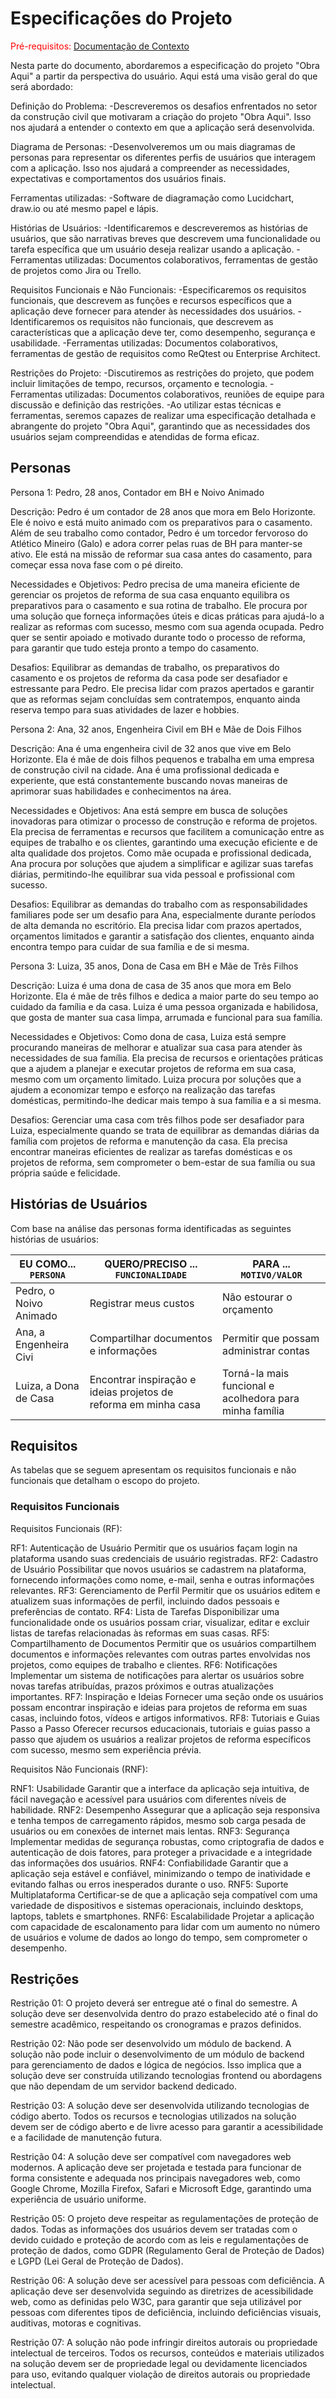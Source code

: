 # Especificações do Projeto

<span style="color:red">Pré-requisitos: <a href="1-Documentação de Contexto.md"> Documentação de Contexto</a></span>

Nesta parte do documento, abordaremos a especificação do projeto "Obra Aqui" a partir da perspectiva do usuário. Aqui está uma visão geral do que será abordado:

Definição do Problema:
-Descreveremos os desafios enfrentados no setor da construção civil que motivaram a criação do projeto "Obra Aqui". Isso nos ajudará a entender o contexto em que a aplicação será desenvolvida.

Diagrama de Personas:
-Desenvolveremos um ou mais diagramas de personas para representar os diferentes perfis de usuários que interagem com a aplicação. Isso nos ajudará a compreender as necessidades, expectativas e comportamentos dos usuários finais.

Ferramentas utilizadas: 
-Software de diagramação como Lucidchart, draw.io ou até mesmo papel e lápis.

Histórias de Usuários:
-Identificaremos e descreveremos as histórias de usuários, que são narrativas breves que descrevem uma funcionalidade ou tarefa específica que um usuário deseja realizar usando a aplicação.
-Ferramentas utilizadas: Documentos colaborativos, ferramentas de gestão de projetos como Jira ou Trello.

Requisitos Funcionais e Não Funcionais:
-Especificaremos os requisitos funcionais, que descrevem as funções e recursos específicos que a aplicação deve fornecer para atender às necessidades dos usuários.
-Identificaremos os requisitos não funcionais, que descrevem as características que a aplicação deve ter, como desempenho, segurança e usabilidade.
-Ferramentas utilizadas: Documentos colaborativos, ferramentas de gestão de requisitos como ReQtest ou Enterprise Architect.

Restrições do Projeto:
-Discutiremos as restrições do projeto, que podem incluir limitações de tempo, recursos, orçamento e tecnologia.
-Ferramentas utilizadas: Documentos colaborativos, reuniões de equipe para discussão e definição das restrições.
-Ao utilizar estas técnicas e ferramentas, seremos capazes de realizar uma especificação detalhada e abrangente do projeto "Obra Aqui", garantindo que as necessidades dos usuários sejam compreendidas e atendidas de forma eficaz.

## Personas

Persona 1: Pedro, 28 anos, Contador em BH e Noivo Animado

Descrição:
Pedro é um contador de 28 anos que mora em Belo Horizonte.
Ele é noivo e está muito animado com os preparativos para o casamento.
Além de seu trabalho como contador, Pedro é um torcedor fervoroso do Atlético Mineiro (Galo) e adora correr pelas ruas de BH para manter-se ativo.
Ele está na missão de reformar sua casa antes do casamento, para começar essa nova fase com o pé direito.

Necessidades e Objetivos:
Pedro precisa de uma maneira eficiente de gerenciar os projetos de reforma de sua casa enquanto equilibra os preparativos para o casamento e sua rotina de trabalho.
Ele procura por uma solução que forneça informações úteis e dicas práticas para ajudá-lo a realizar as reformas com sucesso, mesmo com sua agenda ocupada.
Pedro quer se sentir apoiado e motivado durante todo o processo de reforma, para garantir que tudo esteja pronto a tempo do casamento.

Desafios:
Equilibrar as demandas de trabalho, os preparativos do casamento e os projetos de reforma da casa pode ser desafiador e estressante para Pedro.
Ele precisa lidar com prazos apertados e garantir que as reformas sejam concluídas sem contratempos, enquanto ainda reserva tempo para suas atividades de lazer e hobbies.

Persona 2: Ana, 32 anos, Engenheira Civil em BH e Mãe de Dois Filhos

Descrição:
Ana é uma engenheira civil de 32 anos que vive em Belo Horizonte.
Ela é mãe de dois filhos pequenos e trabalha em uma empresa de construção civil na cidade.
Ana é uma profissional dedicada e experiente, que está constantemente buscando novas maneiras de aprimorar suas habilidades e conhecimentos na área.

Necessidades e Objetivos:
Ana está sempre em busca de soluções inovadoras para otimizar o processo de construção e reforma de projetos.
Ela precisa de ferramentas e recursos que facilitem a comunicação entre as equipes de trabalho e os clientes, garantindo uma execução eficiente e de alta qualidade dos projetos.
Como mãe ocupada e profissional dedicada, Ana procura por soluções que ajudem a simplificar e agilizar suas tarefas diárias, permitindo-lhe equilibrar sua vida pessoal e profissional com sucesso.

Desafios:
Equilibrar as demandas do trabalho com as responsabilidades familiares pode ser um desafio para Ana, especialmente durante períodos de alta demanda no escritório.
Ela precisa lidar com prazos apertados, orçamentos limitados e garantir a satisfação dos clientes, enquanto ainda encontra tempo para cuidar de sua família e de si mesma.

Persona 3: Luiza, 35 anos, Dona de Casa em BH e Mãe de Três Filhos

Descrição:
Luiza é uma dona de casa de 35 anos que mora em Belo Horizonte.
Ela é mãe de três filhos e dedica a maior parte do seu tempo ao cuidado da família e da casa.
Luiza é uma pessoa organizada e habilidosa, que gosta de manter sua casa limpa, arrumada e funcional para sua família.

Necessidades e Objetivos:
Como dona de casa, Luiza está sempre procurando maneiras de melhorar e atualizar sua casa para atender às necessidades de sua família.
Ela precisa de recursos e orientações práticas que a ajudem a planejar e executar projetos de reforma em sua casa, mesmo com um orçamento limitado.
Luiza procura por soluções que a ajudem a economizar tempo e esforço na realização das tarefas domésticas, permitindo-lhe dedicar mais tempo à sua família e a si mesma.

Desafios:
Gerenciar uma casa com três filhos pode ser desafiador para Luiza, especialmente quando se trata de equilibrar as demandas diárias da família com projetos de reforma e manutenção da casa.
Ela precisa encontrar maneiras eficientes de realizar as tarefas domésticas e os projetos de reforma, sem comprometer o bem-estar de sua família ou sua própria saúde e felicidade.


## Histórias de Usuários

Com base na análise das personas forma identificadas as seguintes histórias de usuários:

|EU COMO... `PERSONA`| QUERO/PRECISO ... `FUNCIONALIDADE`                                |PARA ... `MOTIVO/VALOR`                 |
|--------------------|-------------------------------------------------------------------|----------------------------------------|
|Pedro, o Noivo Animado  | Registrar meus custos                                         | Não estourar o orçamento               |
|Ana, a Engenheira Civi  |Compartilhar documentos e informações                          | Permitir que possam administrar contas |
|Luiza, a Dona de Casa   |Encontrar inspiração e ideias projetos de reforma em minha casa| Torná-la mais funcional e acolhedora para minha família |
 
## Requisitos

As tabelas que se seguem apresentam os requisitos funcionais e não funcionais que detalham o escopo do projeto.

### Requisitos Funcionais

Requisitos Funcionais (RF):

RF1: Autenticação de Usuário
Permitir que os usuários façam login na plataforma usando suas credenciais de usuário registradas.
RF2: Cadastro de Usuário
Possibilitar que novos usuários se cadastrem na plataforma, fornecendo informações como nome, e-mail, senha e outras informações relevantes.
RF3: Gerenciamento de Perfil
Permitir que os usuários editem e atualizem suas informações de perfil, incluindo dados pessoais e preferências de contato.
RF4: Lista de Tarefas
Disponibilizar uma funcionalidade onde os usuários possam criar, visualizar, editar e excluir listas de tarefas relacionadas às reformas em suas casas.
RF5: Compartilhamento de Documentos
Permitir que os usuários compartilhem documentos e informações relevantes com outras partes envolvidas nos projetos, como equipes de trabalho e clientes.
RF6: Notificações
Implementar um sistema de notificações para alertar os usuários sobre novas tarefas atribuídas, prazos próximos e outras atualizações importantes.
RF7: Inspiração e Ideias
Fornecer uma seção onde os usuários possam encontrar inspiração e ideias para projetos de reforma em suas casas, incluindo fotos, vídeos e artigos informativos.
RF8: Tutoriais e Guias Passo a Passo
Oferecer recursos educacionais, tutoriais e guias passo a passo que ajudem os usuários a realizar projetos de reforma específicos com sucesso, mesmo sem experiência prévia.

Requisitos Não Funcionais (RNF):

RNF1: Usabilidade
Garantir que a interface da aplicação seja intuitiva, de fácil navegação e acessível para usuários com diferentes níveis de habilidade.
RNF2: Desempenho
Assegurar que a aplicação seja responsiva e tenha tempos de carregamento rápidos, mesmo sob carga pesada de usuários ou em conexões de internet mais lentas.
RNF3: Segurança
Implementar medidas de segurança robustas, como criptografia de dados e autenticação de dois fatores, para proteger a privacidade e a integridade das informações dos usuários.
RNF4: Confiabilidade
Garantir que a aplicação seja estável e confiável, minimizando o tempo de inatividade e evitando falhas ou erros inesperados durante o uso.
RNF5: Suporte Multiplataforma
Certificar-se de que a aplicação seja compatível com uma variedade de dispositivos e sistemas operacionais, incluindo desktops, laptops, tablets e smartphones.
RNF6: Escalabilidade
Projetar a aplicação com capacidade de escalonamento para lidar com um aumento no número de usuários e volume de dados ao longo do tempo, sem comprometer o desempenho.

## Restrições

Restrição 01: O projeto deverá ser entregue até o final do semestre.
A solução deve ser desenvolvida dentro do prazo estabelecido até o final do semestre acadêmico, respeitando os cronogramas e prazos definidos.

Restrição 02: Não pode ser desenvolvido um módulo de backend.
A solução não pode incluir o desenvolvimento de um módulo de backend para gerenciamento de dados e lógica de negócios. Isso implica que a solução deve ser construída utilizando tecnologias frontend ou abordagens que não dependam de um servidor backend dedicado.

Restrição 03: A solução deve ser desenvolvida utilizando tecnologias de código aberto.
Todos os recursos e tecnologias utilizados na solução devem ser de código aberto e de livre acesso para garantir a acessibilidade e a facilidade de manutenção futura.

Restrição 04: A solução deve ser compatível com navegadores web modernos.
A aplicação deve ser projetada e testada para funcionar de forma consistente e adequada nos principais navegadores web, como Google Chrome, Mozilla Firefox, Safari e Microsoft Edge, garantindo uma experiência de usuário uniforme.

Restrição 05: O projeto deve respeitar as regulamentações de proteção de dados.
Todas as informações dos usuários devem ser tratadas com o devido cuidado e proteção de acordo com as leis e regulamentações de proteção de dados, como GDPR (Regulamento Geral de Proteção de Dados) e LGPD (Lei Geral de Proteção de Dados).

Restrição 06: A solução deve ser acessível para pessoas com deficiência.
A aplicação deve ser desenvolvida seguindo as diretrizes de acessibilidade web, como as definidas pelo W3C, para garantir que seja utilizável por pessoas com diferentes tipos de deficiência, incluindo deficiências visuais, auditivas, motoras e cognitivas.

Restrição 07: A solução não pode infringir direitos autorais ou propriedade intelectual de terceiros.
Todos os recursos, conteúdos e materiais utilizados na solução devem ser de propriedade legal ou devidamente licenciados para uso, evitando qualquer violação de direitos autorais ou propriedade intelectual.
